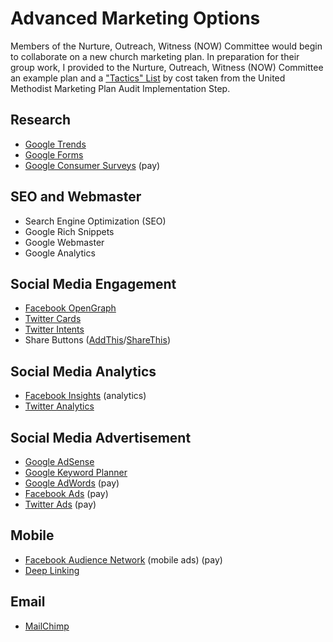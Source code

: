 # Advanced Marketing Options


Members of the Nurture, Outreach, Witness (NOW) Committee would begin to collaborate on a new church marketing plan. In preparation for their group work, I provided to the Nurture, Outreach, Witness (NOW) Committee an example plan and a ["Tactics" List](http://s3.amazonaws.com/Website_Properties_UGC/market-your-church/documents/STEP_4_IMPLEMENTATION_HOMEWORK.PDF) by cost taken from the United Methodist Marketing Plan Audit Implementation Step.

## Research
* [Google Trends](http://www.google.com/trends)
* [Google Forms](http://www.google.com/forms/about)
* [Google Consumer Surveys](http://www.google.com/insights/consumersurveys/home) (pay)

## SEO and Webmaster
* Search Engine Optimization (SEO)
* Google Rich Snippets
* Google Webmaster
* Google Analytics

## Social Media Engagement
* [Facebook OpenGraph](http://ogp.me)
* [Twitter Cards](https://dev.twitter.com/cards/overview)
* [Twitter Intents](https://dev.twitter.com/web/intents)
* Share Buttons ([AddThis](http://www.addthis.com)/[ShareThis](http://www.sharethis.com))

## Social Media Analytics
* [Facebook Insights](https://www.facebook.com/help/336893449723054) (analytics)
* [Twitter Analytics](https://analytics.twitter.com)

## Social Media Advertisement
* [Google AdSense](http://www.google.com/adsense) 
* [Google Keyword Planner](https://support.google.com/adwords/answer/3114286?hl=en)
* [Google AdWords](https://www.google.com/adwords) (pay)
* [Facebook Ads](https://www.facebook.com/business/products/ads) (pay)
* [Twitter Ads](https://ads.twitter.com) (pay)

## Mobile
* [Facebook Audience Network](https://www.facebook.com/business/news/audience-network) (mobile ads) (pay)
* [Deep Linking](http://en.wikipedia.org/wiki/Mobile_deep_linking)

## Email
* [MailChimp](http://mailchimp.com)

